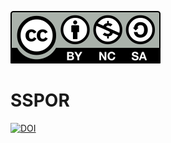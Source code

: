[![License](by-nc-sa.svg)](https://creativecommons.org/licenses/by-nc-sa/4.0/)

# SSPOR


[![DOI](https://zenodo.org/badge/DOI/10.5281/zenodo.5823616.svg)](https://doi.org/10.5281/zenodo.5823616)
